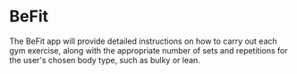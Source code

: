 # BeFit
The BeFit app will provide detailed instructions on how to carry out each gym exercise, along with the appropriate number of sets and repetitions for the user's chosen body type, such as bulky or lean.

